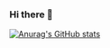 ### Hi there 👋
[![Anurag's GitHub stats](https://github-readme-stats.vercel.app/api?username=kaiquedevesa1)](https://github.com/kaiquedevesa1/github-readme-stats)
<!--
**kaiquedevesa1/kaiquedevesa1** is a ✨ _special_ ✨ repository because its `README.md` (this file) appears on your GitHub profile.

Here are some ideas to get you started:

- 🔭 I’m currently working on ...
- 🌱 I’m currently learning ...
- 👯 I’m looking to collaborate on ...
- 🤔 I’m looking for help with ...
- 💬 Ask me about ...
- 📫 How to reach me: ...
- 😄 Pronouns: ...
- ⚡ Fun fact: ...
-->
